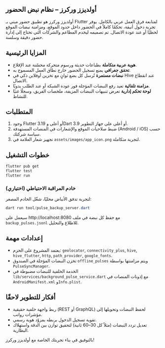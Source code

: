 ## أولديزز وركرز – نظام نبض الحضور

أولديزز وركرز هو تطبيق حضور مبني بـ Flutter لمتابعة فرق العمل عربي بالكامل. يوفر تجربة دخول أنيقة، تحكمًا كاملاً في الحضور داخل حدود الموقع، ومزامنة نبضات الموقع لحظيًا أو عند عودة الاتصال. تم تصميمه ليخدم المطاعم والشركات التي تحتاج إلى إدارة حضور دقيقة وسلسة.

## المزايا الرئيسية

- **هوية عربية متكاملة** بطباعات حديثة ورسوم متحركة محسّنة عند الإقلاع.
- **تحقق جغرافي** يمنع تسجيل الحضور خارج نطاق العمل المسموح به.
- **نبضات مستمرة** تُرسل كل بضع ثوانٍ مع تخزين أوفلاين ذكي في Hive عند انقطاع الاتصال.
- **مزامنة تلقائية** تعيد رفع النبضات المؤجلة فور عودة الشبكة أو عند الطلب يدويًا.
- **لوحة تحكم إدارية** تعرض تنبيهات النبضات المزيفة، ملخصات الفريق، وسجلًا غنيًا للنشاط.

## المتطلبات

1. وجود Flutter 3.19 أو أعلى وDart 3.9 أو أعلى على جهاز التطوير.
2. ضبط صلاحيات الموقع والإشعارات في المنصات المستهدفة (Android / iOS) حسب سياسة شركتك.
3. تجهيز شعار العلامة في `assets/images/app_icon.png` لتجربة متكاملة.

## خطوات التشغيل

```powershell
flutter pub get
flutter test
flutter run
```

### خادم المراقبة الاحتياطي (اختياري)

لتجربة تدفق الأنباض محليًا، شغّل الخادم المصغر:

```powershell
dart run tool/pulse_backup_server.dart
```

سيعمل على http://localhost:8080 مع حفظ كل نبضة في ملف `backup_pulses.jsonl` للاطلاع والتحليل.

## إعدادات مهمة

- يعتمد المشروع على الحزم: `geolocator`, `connectivity_plus`, `hive`, `hive_flutter`, `http`, `path_provider`, `google_fonts`.
- تخزن النبضات المؤجلة في الصندوق `offline_pulses` ويتم مزامنتها بواسطة `PulseSyncManager`.
- الخدمة الخلفية للنبضات مضبوطة في `lib/services/background_pulse_service.dart` مع إذونات المنصات في `AndroidManifest.xml` و`Info.plist`.

## أفكار للتطوير لاحقًا

- ربط واجهة خلفية حقيقية (REST أو GraphQL) لحفظ النبضات وتحويلها إلى مؤشرات رواتب.
- تقوية تسجيل الدخول بربطه بمزوّد هوية رسمي.
- تعديل تردد النبضات (مثلاً كل 30–60 ثانية) لتحقيق توازن بين الدقة واستهلاك البطارية.

بالتوفيق في بناء تجربتك الخاصة مع أولديزز وركرز!  
